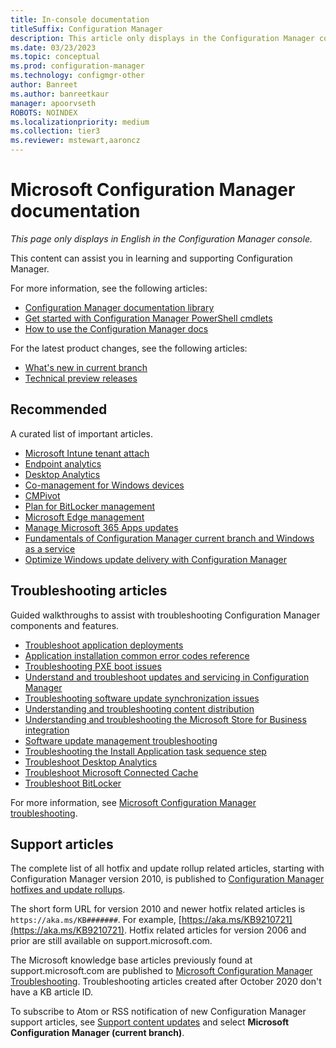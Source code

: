 ```yaml
---
title: In-console documentation
titleSuffix: Configuration Manager
description: This article only displays in the Configuration Manager console.
ms.date: 03/23/2023
ms.topic: conceptual
ms.prod: configuration-manager
ms.technology: configmgr-other
author: Banreet
ms.author: banreetkaur
manager: apoorvseth
ROBOTS: NOINDEX
ms.localizationpriority: medium
ms.collection: tier3
ms.reviewer: mstewart,aaroncz 
---
```


<!-- 
- Feature 1357546
- This page displays in-console, under the Community workspace, Documentation node.
- Don't use any relative links; must be full https://learn.microsoft.com and language neutral

All learn.microsoft.com links should include `?WT.mc_id=configmgr-console` campaign ID at the end for tracking links from the console.
-->

# Microsoft Configuration Manager documentation

*This page only displays in English in the Configuration Manager console.*

This content can assist you in learning and supporting Configuration Manager.

For more information, see the following articles:

- [Configuration Manager documentation library](https://learn.microsoft.com/mem/configmgr)
- [Get started with Configuration Manager PowerShell cmdlets](https://learn.microsoft.com/powershell/sccm/overview)
- [How to use the Configuration Manager docs](https://learn.microsoft.com/mem/use-docs)

For the latest product changes, see the following articles:<!-- 8625956 -->

- [What's new in current branch](https://learn.microsoft.com/mem/configmgr/core/plan-design/changes/whats-new-incremental-versions#whats-new-in-configuration-manager-incremental-versions)
- [Technical preview releases](https://learn.microsoft.com/mem/configmgr/core/get-started/technical-preview)

## Recommended

A curated list of important articles.

- [Microsoft Intune tenant attach](https://learn.microsoft.com/mem/configmgr/tenant-attach)
- [Endpoint analytics](https://learn.microsoft.com/mem/analytics/)
- [Desktop Analytics](https://learn.microsoft.com/mem/configmgr/desktop-analytics/)
- [Co-management for Windows devices](https://learn.microsoft.com/mem/configmgr/comanage/)
- [CMPivot](https://learn.microsoft.com/mem/configmgr/core/servers/manage/cmpivot)
- [Plan for BitLocker management](https://learn.microsoft.com/mem/configmgr/protect/plan-design/bitlocker-management)
- [Microsoft Edge management](https://learn.microsoft.com/mem/configmgr/apps/deploy-use/deploy-edge)
- [Manage Microsoft 365 Apps updates](https://learn.microsoft.com/mem/configmgr/sum/deploy-use/manage-office-365-proplus-updates)
- [Fundamentals of Configuration Manager current branch and Windows as a service](https://learn.microsoft.com/mem/configmgr/core/understand/configuration-manager-and-windows-as-service)
- [Optimize Windows update delivery with Configuration Manager](https://learn.microsoft.com/mem/configmgr/sum/deploy-use/optimize-windows-10-update-delivery)

## Troubleshooting articles

Guided walkthroughs to assist with troubleshooting Configuration Manager components and features.

- [Troubleshoot application deployments](https://learn.microsoft.com/mem/configmgr/apps/understand/app-deployment-technical-reference)
- [Application installation common error codes reference](https://learn.microsoft.com/mem/configmgr/tenant-attach/app-install-error-reference)
- [Troubleshooting PXE boot issues](https://learn.microsoft.com/troubleshoot/mem/configmgr/troubleshoot-pxe-boot-issues)
- [Understand and troubleshoot updates and servicing in Configuration Manager](https://learn.microsoft.com/troubleshoot/mem/configmgr/understand-troubleshoot-updates-servicing)
- [Troubleshooting software update synchronization issues](https://learn.microsoft.com/troubleshoot/mem/configmgr/troubleshoot-software-update-synchronization)
- [Understanding and troubleshooting content distribution](https://learn.microsoft.com/troubleshoot/mem/configmgr/content-distribution-introduction)
- [Understanding and troubleshooting the Microsoft Store for Business integration](https://learn.microsoft.com/mem/configmgr/apps/deploy-use/troubleshoot-microsoft-store-for-business-integration?WT.mc_id=configmgr-console)
- [Software update management troubleshooting](https://learn.microsoft.com/troubleshoot/mem/configmgr/troubleshoot-software-update-management)
- [Troubleshooting the Install Application task sequence step](https://learn.microsoft.com/troubleshoot/mem/configmgr/troubleshoot-install-application-step)
- [Troubleshoot Desktop Analytics](https://learn.microsoft.com/mem/configmgr/desktop-analytics/troubleshooting)
- [Troubleshoot Microsoft Connected Cache](https://learn.microsoft.com/mem/configmgr/core/servers/deploy/configure/troubleshoot-microsoft-connected-cache)
- [Troubleshoot BitLocker](https://learn.microsoft.com/mem/configmgr/protect/tech-ref/bitlocker/troubleshoot)

For more information, see [Microsoft Configuration Manager troubleshooting](https://learn.microsoft.com/troubleshoot/mem/configmgr/welcome-configuration-manager).

## Support articles

The complete list of all hotfix and update rollup related articles, starting with Configuration Manager version 2010, is published to [Configuration Manager hotfixes and update rollups](https://learn.microsoft.com/mem/configmgr/hotfix).

The short form URL for version 2010 and newer hotfix related articles is `https://aka.ms/KB#######`. For example, [https://aka.ms/KB9210721](https://aka.ms/KB9210721).
Hotfix related articles for version 2006 and prior are still available on support.microsoft.com.

The Microsoft knowledge base articles previously found at support.microsoft.com are published to [Microsoft Configuration Manager Troubleshooting](/troubleshoot/mem/configmgr/welcome-configuration-manager). Troubleshooting articles created after October 2020 don't have a KB article ID.

To subscribe to Atom or RSS notification of new Configuration Manager support articles, see [Support content updates](https://support.microsoft.com/help/4089498/) and select **Microsoft Configuration Manager (current branch)**.
